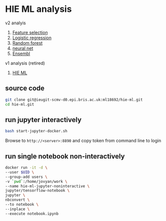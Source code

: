 # HIE ML analysis

v2 analyis
1. [Feature selection](feature_selection.ipynb)
2. [Logistic regression](logistic_regression.ipynb)
3. [Random forest](random_forest.ipynb)
4. [neural net](neural_net.ipynb)
5. [Ensembl](adanet.ipynb)

v1 analysis (retired)
1. [HIE ML](HIE_ML.ipynb)

## source code

```sh
git clone git@ieugit-scmv-d0.epi.bris.ac.uk:ml18692/hie-ml.git
cd hie-ml.git
```

## run jupyter interactively

```sh
bash start-jupyter-docker.sh
```

Browse to ```http://<server>:8890``` and copy token from command line to login

## run single notebook non-interactively

```sh
docker run -it -d \
--user $UID \
--group-add users \
-v `pwd`:/home/jovyan/work \
--name hie-ml-jupyter-noninteractive \
jupyter/tensorflow-notebook \
jupyter \
nbconvert \
--to notebook \
--inplace \
--execute notebook.ipynb
```